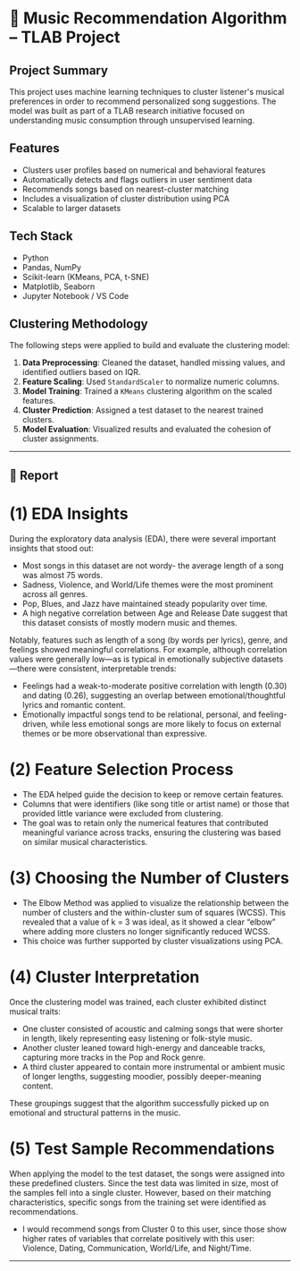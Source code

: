 # 🎵 Music Recommendation Algorithm – TLAB Project

## Project Summary
This project uses machine learning techniques to cluster listener's musical preferences in order to recommend personalized song suggestions. The model was built as part of a TLAB research initiative focused on understanding music consumption through unsupervised learning.

## Features
- Clusters user profiles based on numerical and behavioral features
- Automatically detects and flags outliers in user sentiment data
- Recommends songs based on nearest-cluster matching
- Includes a visualization of cluster distribution using PCA
- Scalable to larger datasets

## Tech Stack
- Python
- Pandas, NumPy
- Scikit-learn (KMeans, PCA, t-SNE)
- Matplotlib, Seaborn
- Jupyter Notebook / VS Code

## Clustering Methodology
The following steps were applied to build and evaluate the clustering model:

1. **Data Preprocessing**: Cleaned the dataset, handled missing values, and identified outliers based on IQR.
2. **Feature Scaling**: Used `StandardScaler` to normalize numeric columns.
3. **Model Training**: Trained a `KMeans` clustering algorithm on the scaled features.
4. **Cluster Prediction**: Assigned a test dataset to the nearest trained clusters.
5. **Model Evaluation**: Visualized results and evaluated the cohesion of cluster assignments.


---

## 📝 Report

# (1) EDA Insights
During the exploratory data analysis (EDA), there were several important insights that stood out:

- Most songs in this dataset are not wordy- the average length of a song was almost 75 words. 
- Sadness, Violence, and World/Life themes were the most prominent across all genres.
- Pop, Blues, and Jazz have maintained steady popularity over time.
- A high negative correlation between Age and Release Date suggest that this dataset consists of mostly modern music and themes. 

 Notably, features such as length of a song (by words per lyrics), genre, and feelings showed meaningful correlations. For example, although correlation values were generally low—as is typical in emotionally subjective datasets—there were consistent, interpretable trends:

- Feelings had a weak-to-moderate positive correlation with length (0.30) and dating (0.26), suggesting an overlap between emotional/thoughtful lyrics and romantic content.
- Emotionally impactful songs tend to be relational, personal, and feeling-driven, while less emotional songs are more likely to focus on external themes or be more observational than expressive.

# (2) Feature Selection Process
- The EDA helped guide the decision to keep or remove certain features. 
- Columns that were identifiers (like song title or artist name) or those that provided little variance were excluded from clustering. 
- The goal was to retain only the numerical features that contributed meaningful variance across tracks, ensuring the clustering was based on similar musical characteristics.

# (3) Choosing the Number of Clusters
- The Elbow Method was applied to visualize the relationship between the number of clusters and the within-cluster sum of squares (WCSS). This revealed that a value of k = 3 was ideal, as it showed a clear “elbow” where adding more clusters no longer significantly reduced WCSS. 
- This choice was further supported by cluster visualizations using PCA.

# (4) Cluster Interpretation
Once the clustering model was trained, each cluster exhibited distinct musical traits:

- One cluster consisted of acoustic and calming songs that were shorter in length, likely representing easy listening or folk-style music. 
- Another cluster leaned toward high-energy and danceable tracks, capturing more tracks in the Pop and Rock genre. 
- A third cluster appeared to contain more instrumental or ambient music of longer lengths, suggesting moodier, possibly deeper-meaning content.

These groupings suggest that the algorithm successfully picked up on emotional and structural patterns in the music.

# (5) Test Sample Recommendations
When applying the model to the test dataset, the songs were assigned into these predefined clusters. Since the test data was limited in size, most of the samples fell into a single cluster. However, based on their matching characteristics, specific songs from the training set were identified as recommendations. 
* I would recommend songs from Cluster 0 to this user, since those show higher rates of variables that correlate positively with this user: Violence, Dating, Communication, World/Life, and Night/Time.

---


